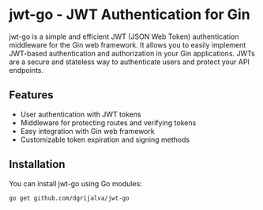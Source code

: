 # jwt-go - JWT Authentication for Gin

jwt-go is a simple and efficient JWT (JSON Web Token) authentication middleware for the Gin web framework. It allows you to easily implement JWT-based authentication and authorization in your Gin applications. JWTs are a secure and stateless way to authenticate users and protect your API endpoints.

## Features

- User authentication with JWT tokens
- Middleware for protecting routes and verifying tokens
- Easy integration with Gin web framework
- Customizable token expiration and signing methods

## Installation

You can install jwt-go using Go modules:

```bash
go get github.com/dgrijalva/jwt-go
